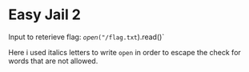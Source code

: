 # Easy Jail 2

Input to reterieve flag: `𝘰𝘱𝘦𝘯("/flag.txt`).read()`

Here i used italics letters to write `open` in order to escape the check for words that are not allowed.
